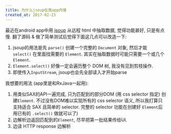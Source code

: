 ```yaml
---
title: 为什么jsoup在我app内慢
created_at: 2017-02-23
---
```


最近在android app中用 [jsoup](https://jsoup.org/) 从远程 html 中抽取数据, 觉得功能甚好, 只是有点慢. 翻了源码 & 做了简单测试后觉得下面这几点可以改造一下:

1. jsoup的用法是先 `parse()` 创建一个完整的 `Document` 对象, 然后才能 `select()` 在里面找需要的 `Element`. 其实在抽取数据时可能只需要一个或几个 `Element`.
2. `Element.select()` 好像一定会遍历整个 DOM 树, 我没有见到剪枝操作.
3. 即使传入`InputStream`, jsoup也会先全部读入才开始parse

我想要的用法 (app里是和RxJava一起用):

1. 用类似SAX的API一遍完成, 只为匹配到的部分DOM (用 css selector 指定) 创建`Element`.
不过没有DOM难以实现所有的 css selector 语义, 所以我打算只支持适合 SAX 且简单的 selector. 完整的 selector 功能在创建好 `Element`后用已有的 `.select()` 做就可以了)
2. 边解析边返回匹配到的`Element`, 尽早把第一批结果传给UI.
3. 边读 HTTP response 边解析